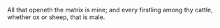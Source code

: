 All that openeth the matrix is mine; and every firstling among thy cattle, whether ox or sheep, that is male.
